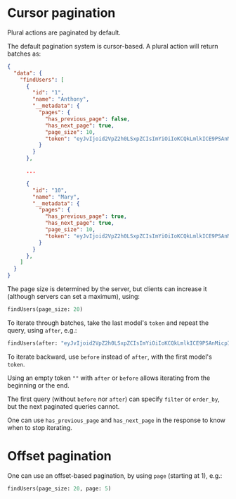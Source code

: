 # Cursor pagination

Plural actions are paginated by default.

The default pagination system is cursor-based. A plural action will return
batches as:

```json
{
  "data": {
    "findUsers": [
      {
        "id": "1",
        "name": "Anthony",
        "__metadata": {
          "pages": {
            "has_previous_page": false,
            "has_next_page": true,
            "page_size": 10,
            "token": "eyJvIjoid2VpZ2h0LSxpZCIsImYiOiIoKCQkLmlkICE9PSAnMicpICYmICgkJC5mcmllbmRzLmluY2x1ZGVzKCcxJykpKSIsInAiOlszLjUsIjMiXX0"
          }
        }
      },

      ...

      {
        "id": "10",
        "name": "Mary",
        "__metadata": {
          "pages": {
            "has_previous_page": true,
            "has_next_page": true,
            "page_size": 10,
            "token": "eyJvIjoid2VpZ2h0LSxpZCIsImYiOiIoKCQkLmlkICE9PSAnMicpICYmICgkJC5mcmllbmRzLmluY2x1ZGVzKCcxJykpKSIsInAiOlsxLjUsIjEiXX0"
          }
        }
      },
    ]
  }
}
```

The page size is determined by the server, but clients can increase it
(although servers can set a maximum), using:

```graphql
findUsers(page_size: 20)
```

To iterate through batches, take the last model's `token` and repeat the query,
using `after`, e.g.:

```graphql
findUsers(after: "eyJvIjoid2VpZ2h0LSxpZCIsImYiOiIoKCQkLmlkICE9PSAnMicpICYmICgkJC5mcmllbmRzLmluY2x1ZGVzKCcxJykpKSIsInAiOlsxLjUsIjEiXX0")
```

To iterate backward, use `before` instead of `after`, with the first model's
`token`.

Using an empty token `""` with `after` or `before` allows iterating from the
beginning or the end.

The first query (without `before` nor `after`) can specify `filter` or
`order_by`, but the next paginated queries cannot.

One can use `has_previous_page` and `has_next_page` in the response to know
when to stop iterating.

# Offset pagination

One can use an offset-based pagination, by using `page` (starting at 1), e.g.:

```graphql
findUsers(page_size: 20, page: 5)
```
